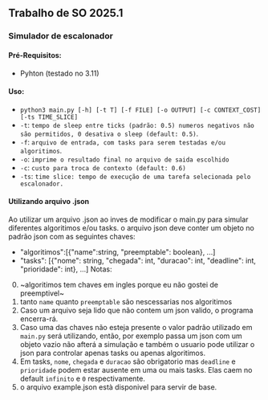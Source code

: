 ## Trabalho de SO 2025.1

### Simulador de escalonador

#### Pré-Requisitos:

* Pyhton (testado no 3.11)

#### Uso:

* `python3 main.py [-h] [-t T] [-f FILE] [-o OUTPUT] [-c CONTEXT_COST] [-ts TIME_SLICE]`
* `-t`: `tempo de sleep entre ticks (padrão: 0.5) numeros negativos não são permitidos, 0 desativa o sleep (default: 0.5)`.
* `-f`: `arquivo de entrada, com tasks para serem testadas e/ou algoritimos`.
* `-o`: `imprime o resultado final no arquivo de saida escolhido`
* `-c`: `custo para troca de contexto (default: 0.6)`
* `-ts`: `time slice: tempo de execução de uma tarefa selecionada pelo escalonador.`

#### Utilizando arquivo .json

Ao utilizar um arquivo .json ao inves de modificar o main.py para simular diferentes algoritimos e/ou tasks. o arquivo json deve conter um objeto no padrão json com as seguintes chaves:

* "algoritimos":[{"name":string, "preemptable": boolean}, ...]
* "tasks": [{"nome": string, "chegada": int, "duracao": int, "deadline": int, "prioridade": int}, ...]
  Notas:

0. ~algoritimos tem chaves em ingles porque eu não gostei de preemptivel~
1. tanto `name` quanto `preemptable` são nescessarias nos algoritimos
2. Caso um arquivo seja lido que não contem um json valido, o programa encerra-rá.
3. Caso uma das chaves não esteja presente o valor padrão utilizado em `main.py` será utilizando, então, por exemplo passa um json com um objeto vazio não afterá a simulação e também o usuario pode utilizar o json para controlar apenas tasks ou apenas algoritimos.
4. Em tasks, `nome`, `chegada` e `duracao` são obrigatorio mas `deadline` e `prioridade` podem estar ausente em uma ou mais tasks. Elas caem no default `infinito` e `0` respectivamente.
5. o arquivo example.json està disponivel para servir de base.
